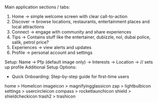 Main application sections / tabs:
1. Home -> simple welcome screen with clear call-to-action
2. Discover -> browse locations, restaurants, entertainment places and local attractions
3. Connect -> engage with community and share experiences
4. Tips -> Contains stuff like the entertainer, dubizzle, nol, dubai police, salik, petrol price?
4. Experiences -> view alerts and updates
5. Profile -> personal account and settings

Setup:
Name -> Pfp (default image only) -> Interests -> Location -> 
// sets up profile
Additional Setup Options:
- Quick Onboarding: Step-by-step guide for first-time users


home > HomeIcon
imageicon > magnifyingglassicon
zap > lightbulbicon
settings > usercircleicon
compass > rocketlaunchicon
shield > shieldcheckicon
trash2 > trashicon
